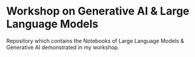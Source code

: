 # Workshop on Generative AI & Large Language Models
Repository which contains the Notebooks of Large Language Models & Generative AI demonstrated in my workshop. 
